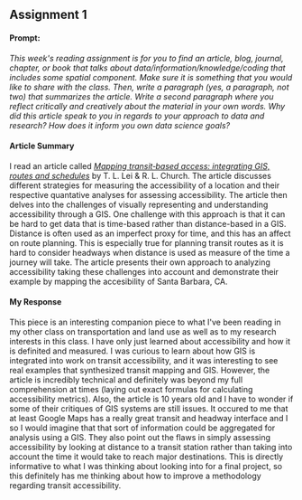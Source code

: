 ## Assignment 1
#### Prompt:
*This week's reading assignment is for you to find an article, blog, journal, chapter, or book that talks about data/information/knowledge/coding that includes some spatial component. Make sure it is something that you would like to share with the class. Then, write a paragraph (yes, a paragraph, not two) that summarizes the article. Write a second paragraph where you reflect critically and creatively about the material in your own words. Why did this article speak to you in regards to your approach to data and research? How does it inform you own data science goals?*

#### Article Summary
I read an article called [*Mapping transit‐based access: integrating GIS, routes and schedules*](https://www.tandfonline.com/doi/full/10.1080/13658810902835404) by T. L. Lei & R. L. Church. The article discusses different strategies for measuring the accessibility of a location and their respective quantative analyses for assessing accessibility. The article then delves into the challenges of visually representing and understanding accessibility through a GIS. One challenge with this approach is that it can be hard to get data that is time-based rather than distance-based in a GIS. Distance is often used as an imperfect proxy for time, and this has an affect on route planning. This is especially true for planning transit routes as it is hard to consider headways when distance is used as measure of the time a journey will take. The article presents their own approach to analyzing accessibility taking these challenges into account and demonstrate their example by mapping the accesibility of Santa Barbara, CA. 

#### My Response
This piece is an interesting companion piece to what I've been reading in my other class on transportation and land use as well as to my research interests in this class. I have only just learned about accessibility and how it is definited and measured. I was curious to learn about how GIS is integrated into work on transit accessibility, and it was interesting to see real examples that synthesized transit mapping and GIS. However, the article is incredibly technical and definitely was beyond my full comprehension at times (laying out exact formulas for calculating accessibility metrics). Also, the article is 10 years old and I have to wonder if some of their critiques of GIS systems are still issues. It occured to me that at least Google Maps has a really great transit and headway interface and I so I would imagine that that sort of information could be aggregated for analysis using a GIS. They also point out the flaws in simply assessing accessibility by looking at distance to a transit station rather than taking into account the time it would take to reach major destinations. This is directly informative to what I was thinking about looking into for a final project, so this definitely has me thinking about how to improve a methodology regarding transit accessibility. 

